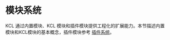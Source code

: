 # 模块系统

KCL 通过内置模块、KCL 模块和插件模块提供工程化的扩展能力。本节描述内置模块和KCL模块的基本概念，插件模块参考 [插件系统](/docs/reference/lang/plugin)。

